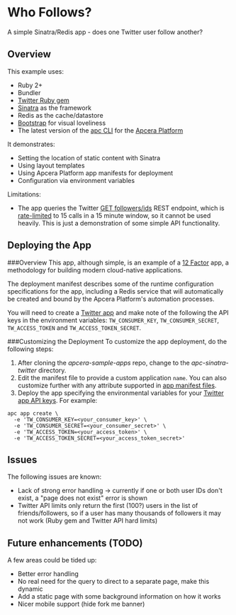 # Who Follows?

A simple Sinatra/Redis app - does one Twitter user follow another?


## Overview

This example uses:

- Ruby 2+
- Bundler
- [Twitter Ruby gem](https://github.com/sferik/twitter)
- [Sinatra](http://www.sinatrarb.com/) as the framework
- Redis as the cache/datastore
- [Bootstrap](http://getbootstrap.com) for visual loveliness
- The latest version of the [apc CLI](http://docs.apcera.com/quickstart/installing-apc/) for the [Apcera Platform](http://www.apcera.com)

It demonstrates:

- Setting the location of static content with Sinatra
- Using layout templates
- Using Apcera Platform app manifests for deployment
- Configuration via environment variables

Limitations:

- The app queries the Twitter [GET followers/ids](https://dev.twitter.com/docs/api/1.1/get/followers/ids) REST endpoint, which is [rate-limited](https://dev.twitter.com/docs/rate-limiting/1.1/limits) to 15 calls in a 15 minute window, so it cannot be used heavily. This is just a demonstration of some simple API functionality.  

## Deploying the App

###Overview
This app, although simple, is an example of a [12 Factor](http://12factor.net/) app, a methodology for building modern cloud-native applications.

The deployment manifest describes some of the runtime configuration specifications for the app, including a Redis service that will automatically be created and bound by the Apcera Platform's automation processes.

You will need to create a [Twitter app](http://apps.twitter.com) and make note of the following the API keys in the environment variables: `TW_CONSUMER_KEY`, `TW_CONSUMER_SECRET`, `TW_ACCESS_TOKEN` and `TW_ACCESS_TOKEN_SECRET`.

###Customizing the Deployment
To customize the app deployment, do the following steps:

1. After cloning the *apcera-sample-apps* repo, change to the _apc-sinatra-twitter_ directory.
2. Edit the manifest file to provide a custom application `name`. You can also customize further with any attribute supported in [app manifest files](http://docs.apcera.com/jobs/manifests/#manifest-attributes).
3. Deploy the app specifying the environmental variables for your [Twitter app API keys](http://apps.twitter.com). For example:

```
apc app create \
  -e 'TW_CONSUMER_KEY=<your_consumer_key>' \
  -e 'TW_CONSUMER_SECRET=<your_consumer_secret>' \
  -e 'TW_ACCESS_TOKEN=<your_access_token>' \
  -e 'TW_ACCESS_TOKEN_SECRET=<your_access_token_secret>'
```

## Issues

The following issues are known:

- Lack of strong error handling -> currently if one or both user IDs don't exist, a "page does not exist" error is shown
- Twitter API limits only return the first (100?) users in the list of friends/followers, so if a user has many thousands of followers it may not work (Ruby gem and Twitter API hard limits)

## Future enhancements (TODO)

A few areas could be tided up:

- Better error handling
- No real need for the query to direct to a separate page, make this dynamic
- Add a static page with some background information on how it works
- Nicer mobile support (hide fork me banner)